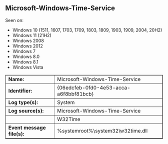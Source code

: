 ## Microsoft-Windows-Time-Service

Seen on:
* Windows 10 (1511, 1607, 1703, 1709, 1803, 1809, 1903, 1909, 2004, 20H2)
* Windows 11 (21H2)
* Windows 2008
* Windows 2012
* Windows 7
* Windows 8.0
* Windows 8.1
* Windows Vista

<table border="1" class="docutils">
  <tbody>
    <tr>
      <td><b>Name:</b></td>
      <td>Microsoft-Windows-Time-Service</td>
    </tr>
    <tr>
      <td><b>Identifier:</b></td>
      <td>{06edcfeb-0fd0-4e53-acca-a6f8bbf81bcb}</td>
    </tr>
    <tr>
      <td><b>Log type(s):</b></td>
      <td>System</td>
    </tr>
    <tr>
      <td><b>Log source(s):</b></td>
      <td>Microsoft-Windows-Time-Service</td>
    </tr>
    <tr>
      <td>&nbsp;</td>
      <td>W32Time</td>
    </tr>
    <tr>
      <td><b>Event message file(s):</b></td>
      <td>%systemroot%\system32\w32time.dll</td>
    </tr>
  </tbody>
</table>

&nbsp;

